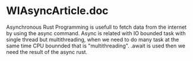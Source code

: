# WIAsyncArticle.doc
Asynchronous Rust Programming is usefull to fetch data from the internet by using the async command.
Async is related with IO bounded task with single thread but multithreading, when we need to do many task at the same time CPU bounnded that is "multithreading".
.await is used then we need the result of the async rust.

